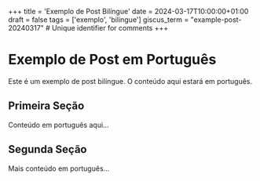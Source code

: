 +++
title = 'Exemplo de Post Bilíngue'
date = 2024-03-17T10:00:00+01:00
draft = false
tags = ['exemplo', 'bilingue']
giscus_term = "example-post-20240317"  # Unique identifier for comments
+++

# Exemplo de Post em Português

Este é um exemplo de post bilíngue. O conteúdo aqui estará em português.

## Primeira Seção

Conteúdo em português aqui...

## Segunda Seção

Mais conteúdo em português...
